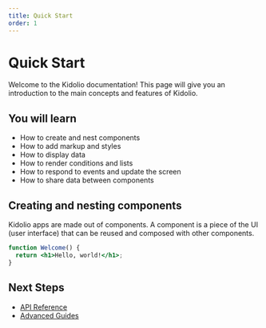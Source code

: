 ```yaml
---
title: Quick Start
order: 1
---
```


# Quick Start

Welcome to the Kidolio documentation! This page will give you an introduction to the main concepts and features of Kidolio.

## You will learn

- How to create and nest components
- How to add markup and styles
- How to display data
- How to render conditions and lists
- How to respond to events and update the screen
- How to share data between components

## Creating and nesting components

Kidolio apps are made out of components. A component is a piece of the UI (user interface) that can be reused and composed with other components.

```jsx
function Welcome() {
  return <h1>Hello, world!</h1>;
}
```

## Next Steps

- [API Reference](./api.md)
- [Advanced Guides](./advanced.md)
